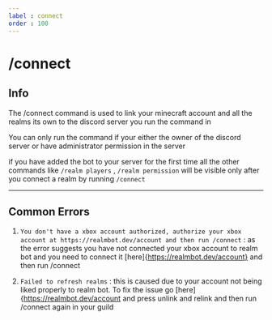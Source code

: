 ```yaml
---
label : connect 
order : 100 
---
```


# /connect 

## Info
 The /connect command is used to link your minecraft account and all the realms its own to the discord server you run the command in
 
 You can only run the command if your either the owner of the discord server or have administrator permission in the server
 
 if you have added the bot to your server for the first time all the other commands like `/realm players` , `/realm permission` will be visible only after you connect a realm by running `/connect` 
 
 ---
 
 ## Common Errors 
 1. `You don't have a xbox account authorized, authorize your xbox account at https://realmbot.dev/account and then run /connect` : as the error suggests you have not connected your xbox account to realm bot and you need to connect it [here]{https://realmbot.dev/account} and then run /connect 
 
 2. `Failed to refresh realms` : this is caused due to your account not being liked properly to realm bot. To fix the issue go [here]{https://realmbot.dev/account and press unlink and relink and then run /connect again in your guild 
